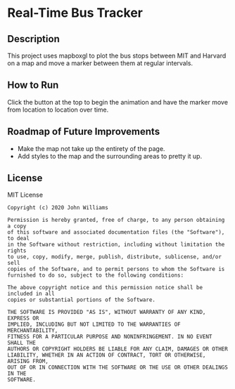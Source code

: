 # Real-Time Bus Tracker
## Description
<p>
    This project uses mapboxgl to plot the bus stops between MIT and Harvard on a map and move a marker between them at regular intervals.
</p>

## How to Run
<p>
    Click the button at the top to begin the animation and have the marker move from location to location over time.
</p>

## Roadmap of Future Improvements
<ul>
    <li>Make the map not take up the entirety of the page.</li>
    <li>Add styles to the map and the surrounding areas to pretty it up.</li>
</ul>

## License
<p>
    MIT License

    Copyright (c) 2020 John Williams

    Permission is hereby granted, free of charge, to any person obtaining a copy
    of this software and associated documentation files (the "Software"), to deal
    in the Software without restriction, including without limitation the rights
    to use, copy, modify, merge, publish, distribute, sublicense, and/or sell
    copies of the Software, and to permit persons to whom the Software is
    furnished to do so, subject to the following conditions:

    The above copyright notice and this permission notice shall be included in all
    copies or substantial portions of the Software.

    THE SOFTWARE IS PROVIDED "AS IS", WITHOUT WARRANTY OF ANY KIND, EXPRESS OR
    IMPLIED, INCLUDING BUT NOT LIMITED TO THE WARRANTIES OF MERCHANTABILITY,
    FITNESS FOR A PARTICULAR PURPOSE AND NONINFRINGEMENT. IN NO EVENT SHALL THE
    AUTHORS OR COPYRIGHT HOLDERS BE LIABLE FOR ANY CLAIM, DAMAGES OR OTHER
    LIABILITY, WHETHER IN AN ACTION OF CONTRACT, TORT OR OTHERWISE, ARISING FROM,
    OUT OF OR IN CONNECTION WITH THE SOFTWARE OR THE USE OR OTHER DEALINGS IN THE
    SOFTWARE.
</p>
